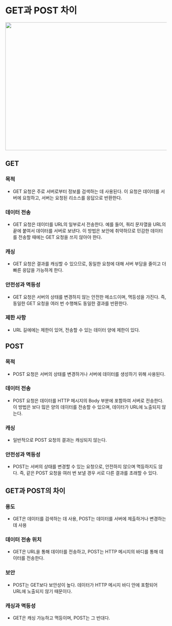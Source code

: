 # GET과 POST 차이

<img src="https://github.com/jinsupark4255/FE-TechInterview/assets/116702892/698007e5-b5d5-405d-927c-5218b6c673b6" width="700" height="400">

## GET

### 목적

- GET 요청은 주로 서버로부터 정보를 검색하는 데 사용된다. 이 요청은 데이터를 서버에 요청하고, 서버는 요청된 리소스를 응답으로 반환한다.

### 데이터 전송

- GET 요청은 데이터를 URL의 일부로서 전송한다. 예를 들어, 쿼리 문자열을 URL의 끝에 붙여서 데이터를 서버로 보낸다. 이 방법은 보안에 취약하므로 민감한 데이터를 전송할 때에는 GET 요청을 쓰지 않아야 한다.

### 캐싱

- GET 요청은 결과를 캐싱할 수 있으므로, 동일한 요청에 대해 서버 부담을 줄이고 더 빠른 응답을 가능하게 한다.

### 안전성과 멱등성

- GET 요청은 서버의 상태를 변경하지 않는 안전한 메소드이며, 멱등성을 가진다. 즉, 동일한 GET 요청을 여러 번 수행해도 동일한 결과를 반환한다.

### 제한 사항

- URL 길에에는 제한이 있어, 전송할 수 있는 데이터 양에 제한이 있다.

## POST

### 목적

- POST 요청은 서버의 상태를 변경하거나 서버에 데이터를 생성하기 위해 사용된다.

### 데이터 전송

- POST 요청은 데이터를 HTTP 메시지의 Body 부분에 포함하여 서버로 전송한다. 이 방법은 보다 많은 양의 데이터를 전송할 수 있으며, 데이터가 URL에 노출되지 않는다.

### 캐싱

- 일반적으로 POST 요청의 결과는 캐싱되지 않는다.

### 안전성과 멱등성

- POST는 서버의 상태를 변경할 수 있는 요청으로, 안전하지 않으며 멱등하지도 않다. 즉, 같은 POST 요청을 여러 번 보낼 경우 서로 다른 결과를 초래할 수 있다.

## GET과 POST의 차이

### 용도

- GET은 데이터를 검색하는 데 사용, POST는 데이터를 서버에 제출하거나 변경하는데 사용

### 데이터 전송 위치

- GET은 URL을 통해 데이터를 전송하고, POST는 HTTP 메시지의 바디를 통해 데이터를 전송한다.

### 보안

- POST는 GET보다 보안성이 높다. 데이터가 HTTP 메시지 바디 안에 포함되어 URL에 노출되지 않기 때문이다.

### 캐싱과 멱등성

- GET은 캐싱 가능하고 멱등이며, POST는 그 반대다.
